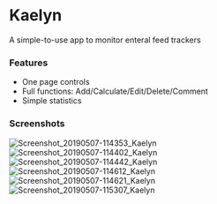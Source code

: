 # Kaelyn
A simple-to-use app to monitor enteral feed trackers

### Features
- One page controls
- Full functions: Add/Calculate/Edit/Delete/Comment 
- Simple statistics

### Screenshots
![Screenshot_20190507-114353_Kaelyn](https://user-images.githubusercontent.com/41321155/57288122-98703400-70c1-11e9-8f53-f0c0d93a0daf.jpg)
![Screenshot_20190507-114402_Kaelyn](https://user-images.githubusercontent.com/41321155/57288152-a1f99c00-70c1-11e9-8f9a-b01bae605417.jpg)
![Screenshot_20190507-114442_Kaelyn](https://user-images.githubusercontent.com/41321155/57288158-a58d2300-70c1-11e9-997c-d2ece901748b.jpg)
![Screenshot_20190507-114612_Kaelyn](https://user-images.githubusercontent.com/41321155/57288171-aa51d700-70c1-11e9-8b05-bf3c1209cf4a.jpg)
![Screenshot_20190507-114621_Kaelyn](https://user-images.githubusercontent.com/41321155/57288180-ae7df480-70c1-11e9-9224-3db018701dd4.jpg)
![Screenshot_20190507-115307_Kaelyn](https://user-images.githubusercontent.com/41321155/57288185-b0e04e80-70c1-11e9-8513-e26632bb3f45.jpg)
